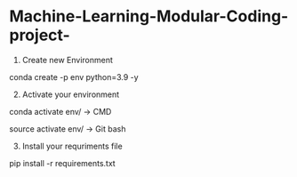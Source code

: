 # Machine-Learning-Modular-Coding-project-

1. Create new Environment

conda create -p env python=3.9 -y

2. Activate your environment

conda activate env/ -> CMD

source activate env/ -> Git bash

3. Install your requriments file

pip install -r requirements.txt